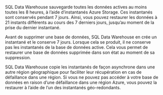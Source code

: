 
<!--
includes/sql-data-warehouse-backup-retention-policies.md

Latest Freshness check:  2016-05-05 , barbkess.

As of circa 2016-04-22, the following topics might include this include:
articles/sql-data-warehouse/sql-data-warehouse-overview-expectations.md
articles/sql-data-warehouse/sql-data-warehouse-overview-backup-and-restore.md
-->
SQL Data Warehouse sauvegarde toutes les données actives au moins toutes les 8 heures, à l’aide d’instantanés Azure Storage. Ces instantanés sont conservés pendant 7 jours. Ainsi, vous pouvez restaurer les données à 21 instants différents au cours des 7 derniers jours, jusqu’au moment de la prise du dernier instantané.

Avant de supprimer une base de données, SQL Data Warehouse en crée un instantané et le conserve 7 jours. Lorsque cela se produit, il ne conserve pas les instantanés de la base de données active. Cela vous permet de restaurer une base de données supprimée dans son état au moment de sa suppression.

SQL Data Warehouse copie les instantanés de façon asynchrone dans une autre région géographique pour faciliter leur récupération en cas de défaillance dans une région. Si vous ne pouvez pas accéder à votre base de données en raison d’une défaillance dans une région Azure, vous pouvez la restaurer à l’aide de l’un des instantanés géo-redondants.